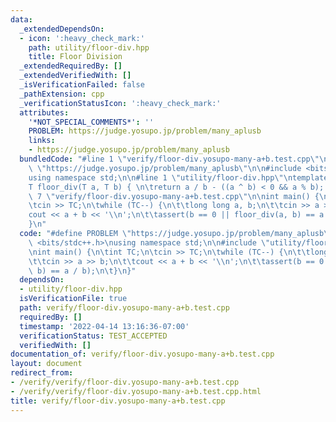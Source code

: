 ```yaml
---
data:
  _extendedDependsOn:
  - icon: ':heavy_check_mark:'
    path: utility/floor-div.hpp
    title: Floor Division
  _extendedRequiredBy: []
  _extendedVerifiedWith: []
  _isVerificationFailed: false
  _pathExtension: cpp
  _verificationStatusIcon: ':heavy_check_mark:'
  attributes:
    '*NOT_SPECIAL_COMMENTS*': ''
    PROBLEM: https://judge.yosupo.jp/problem/many_aplusb
    links:
    - https://judge.yosupo.jp/problem/many_aplusb
  bundledCode: "#line 1 \"verify/floor-div.yosupo-many-a+b.test.cpp\"\n#define PROBLEM\
    \ \"https://judge.yosupo.jp/problem/many_aplusb\"\n\n#include <bits/stdc++.h>\n\
    using namespace std;\n\n#line 1 \"utility/floor-div.hpp\"\ntemplate<typename T>\n\
    T floor_div(T a, T b) { \n\treturn a / b - ((a ^ b) < 0 && a % b); \n}\n#line\
    \ 7 \"verify/floor-div.yosupo-many-a+b.test.cpp\"\n\nint main() {\n\tint TC;\n\
    \tcin >> TC;\n\twhile (TC--) {\n\t\tlong long a, b;\n\t\tcin >> a >> b;\n\t\t\
    cout << a + b << '\\n';\n\t\tassert(b == 0 || floor_div(a, b) == a / b);\n\t}\n\
    }\n"
  code: "#define PROBLEM \"https://judge.yosupo.jp/problem/many_aplusb\"\n\n#include\
    \ <bits/stdc++.h>\nusing namespace std;\n\n#include \"utility/floor-div.hpp\"\n\
    \nint main() {\n\tint TC;\n\tcin >> TC;\n\twhile (TC--) {\n\t\tlong long a, b;\n\
    \t\tcin >> a >> b;\n\t\tcout << a + b << '\\n';\n\t\tassert(b == 0 || floor_div(a,\
    \ b) == a / b);\n\t}\n}"
  dependsOn:
  - utility/floor-div.hpp
  isVerificationFile: true
  path: verify/floor-div.yosupo-many-a+b.test.cpp
  requiredBy: []
  timestamp: '2022-04-14 13:16:36-07:00'
  verificationStatus: TEST_ACCEPTED
  verifiedWith: []
documentation_of: verify/floor-div.yosupo-many-a+b.test.cpp
layout: document
redirect_from:
- /verify/verify/floor-div.yosupo-many-a+b.test.cpp
- /verify/verify/floor-div.yosupo-many-a+b.test.cpp.html
title: verify/floor-div.yosupo-many-a+b.test.cpp
---
```

